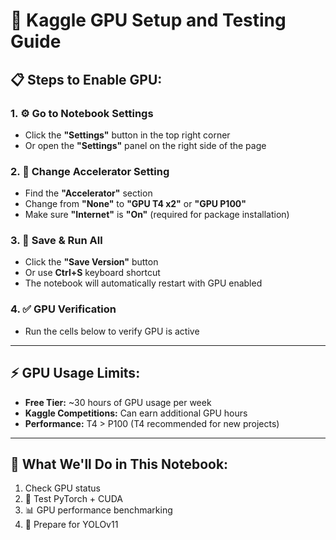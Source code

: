 # 🚀 Kaggle GPU Setup and Testing Guide

## 📋 Steps to Enable GPU:

### 1. ⚙️ **Go to Notebook Settings**
- Click the **"Settings"** button in the top right corner
- Or open the **"Settings"** panel on the right side of the page

### 2. 🔧 **Change Accelerator Setting**
- Find the **"Accelerator"** section
- Change from **"None"** to **"GPU T4 x2"** or **"GPU P100"**
- Make sure **"Internet"** is **"On"** (required for package installation)

### 3. 💾 **Save & Run All**
- Click the **"Save Version"** button
- Or use **Ctrl+S** keyboard shortcut
- The notebook will automatically restart with GPU enabled

### 4. ✅ **GPU Verification**
- Run the cells below to verify GPU is active

---

## ⚡ GPU Usage Limits:
- **Free Tier:** ~30 hours of GPU usage per week
- **Kaggle Competitions:** Can earn additional GPU hours
- **Performance:** T4 > P100 (T4 recommended for new projects)

---

## 🎯 What We'll Do in This Notebook:
1. Check GPU status
2. 🧠 Test PyTorch + CUDA
3. 📊 GPU performance benchmarking  
4. 🚀 Prepare for YOLOv11
